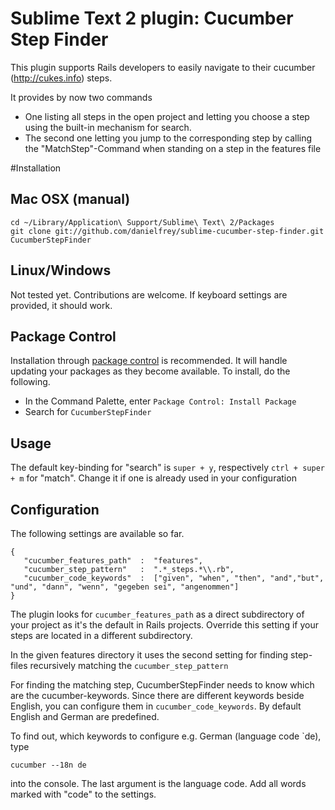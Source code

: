 # Sublime Text 2 plugin: Cucumber Step Finder

This plugin supports Rails developers to easily navigate to their cucumber (http://cukes.info) steps.

It provides by now two commands

* One listing all steps in the open project and letting you choose
a step using the built-in mechanism for search.
* The second one letting you jump to the corresponding step by calling the "MatchStep"-Command when standing
on a step in the features file

#Installation
## Mac OSX (manual)
    cd ~/Library/Application\ Support/Sublime\ Text\ 2/Packages
    git clone git://github.com/danielfrey/sublime-cucumber-step-finder.git CucumberStepFinder

## Linux/Windows
Not tested yet. Contributions are welcome. If keyboard settings are provided, it should work.

## Package Control
Installation through [package control](http://wbond.net/sublime_packages/package_control) is recommended. It will handle updating your packages as they become available. To install, do the following.

* In the Command Palette, enter `Package Control: Install Package`
* Search for `CucumberStepFinder`

## Usage
The default key-binding for "search" is `super + y`, respectively
`ctrl + super + m` for "match".
Change it if one is already used in your configuration

## Configuration
The following settings are available so far.

    {
       "cucumber_features_path"  :  "features",
       "cucumber_step_pattern"   :  ".*_steps.*\\.rb",
       "cucumber_code_keywords"  :  ["given", "when", "then", "and","but", "und", "dann", "wenn", "gegeben sei", "angenommen"]
    }

The plugin looks for `cucumber_features_path` as a direct subdirectory of your project as it's the default in Rails projects. Override this setting if your steps are located in a different subdirectory.

In the given features directory it uses the second setting for finding step-files recursively matching the `cucumber_step_pattern`

For finding the matching step, CucumberStepFinder needs to know which are the cucumber-keywords. Since there are different keywords beside English, you can configure them in `cucumber_code_keywords`.
By default English and German are predefined.

To find out, which keywords to configure e.g. German (language code `de),
type

    cucumber --18n de

 into the console. The last argument is the language code.
 Add all words marked with "code" to the settings.
